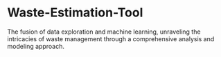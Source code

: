 # Waste-Estimation-Tool
The fusion of data exploration and machine learning, unraveling the intricacies of waste management through a comprehensive analysis and modeling approach.
